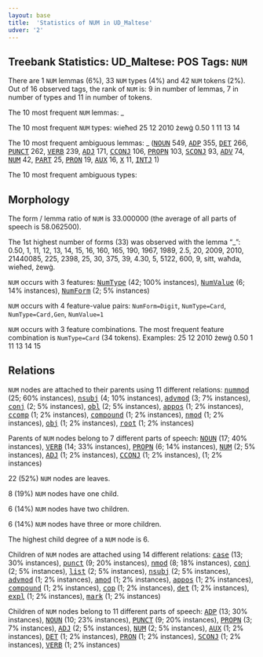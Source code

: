 ```yaml
---
layout: base
title:  'Statistics of NUM in UD_Maltese'
udver: '2'
---
```


## Treebank Statistics: UD_Maltese: POS Tags: `NUM`

There are 1 `NUM` lemmas (6%), 33 `NUM` types (4%) and 42 `NUM` tokens (2%).
Out of 16 observed tags, the rank of `NUM` is: 9 in number of lemmas, 7 in number of types and 11 in number of tokens.

The 10 most frequent `NUM` lemmas: _

The 10 most frequent `NUM` types:  wieħed 25 12 2010 żewġ 0.50 1 11 13 14

The 10 most frequent ambiguous lemmas: _ (<tt><a href="mt-pos-NOUN.html">NOUN</a></tt> 549, <tt><a href="mt-pos-ADP.html">ADP</a></tt> 355, <tt><a href="mt-pos-DET.html">DET</a></tt> 266, <tt><a href="mt-pos-PUNCT.html">PUNCT</a></tt> 262, <tt><a href="mt-pos-VERB.html">VERB</a></tt> 239, <tt><a href="mt-pos-ADJ.html">ADJ</a></tt> 171, <tt><a href="mt-pos-CCONJ.html">CCONJ</a></tt> 106, <tt><a href="mt-pos-PROPN.html">PROPN</a></tt> 103, <tt><a href="mt-pos-SCONJ.html">SCONJ</a></tt> 93, <tt><a href="mt-pos-ADV.html">ADV</a></tt> 74, <tt><a href="mt-pos-NUM.html">NUM</a></tt> 42, <tt><a href="mt-pos-PART.html">PART</a></tt> 25, <tt><a href="mt-pos-PRON.html">PRON</a></tt> 19, <tt><a href="mt-pos-AUX.html">AUX</a></tt> 16, <tt><a href="mt-pos-X.html">X</a></tt> 11, <tt><a href="mt-pos-INTJ.html">INTJ</a></tt> 1)

The 10 most frequent ambiguous types:  



## Morphology

The form / lemma ratio of `NUM` is 33.000000 (the average of all parts of speech is 58.062500).

The 1st highest number of forms (33) was observed with the lemma “_”: 0.50, 1, 11, 12, 13, 14, 15, 16, 160, 165, 190, 1967, 1989, 2.5, 20, 2009, 2010, 21440085, 225, 2398, 25, 30, 375, 39, 4.30, 5, 5122, 600, 9, sitt, waħda, wieħed, żewġ.

`NUM` occurs with 3 features: <tt><a href="mt-feat-NumType.html">NumType</a></tt> (42; 100% instances), <tt><a href="mt-feat-NumValue.html">NumValue</a></tt> (6; 14% instances), <tt><a href="mt-feat-NumForm.html">NumForm</a></tt> (2; 5% instances)

`NUM` occurs with 4 feature-value pairs: `NumForm=Digit`, `NumType=Card`, `NumType=Card,Gen`, `NumValue=1`

`NUM` occurs with 3 feature combinations.
The most frequent feature combination is `NumType=Card` (34 tokens).
Examples: 25 12 2010 żewġ 0.50 1 11 13 14 15


## Relations

`NUM` nodes are attached to their parents using 11 different relations: <tt><a href="mt-dep-nummod.html">nummod</a></tt> (25; 60% instances), <tt><a href="mt-dep-nsubj.html">nsubj</a></tt> (4; 10% instances), <tt><a href="mt-dep-advmod.html">advmod</a></tt> (3; 7% instances), <tt><a href="mt-dep-conj.html">conj</a></tt> (2; 5% instances), <tt><a href="mt-dep-obl.html">obl</a></tt> (2; 5% instances), <tt><a href="mt-dep-appos.html">appos</a></tt> (1; 2% instances), <tt><a href="mt-dep-ccomp.html">ccomp</a></tt> (1; 2% instances), <tt><a href="mt-dep-compound.html">compound</a></tt> (1; 2% instances), <tt><a href="mt-dep-nmod.html">nmod</a></tt> (1; 2% instances), <tt><a href="mt-dep-obj.html">obj</a></tt> (1; 2% instances), <tt><a href="mt-dep-root.html">root</a></tt> (1; 2% instances)

Parents of `NUM` nodes belong to 7 different parts of speech: <tt><a href="mt-pos-NOUN.html">NOUN</a></tt> (17; 40% instances), <tt><a href="mt-pos-VERB.html">VERB</a></tt> (14; 33% instances), <tt><a href="mt-pos-PROPN.html">PROPN</a></tt> (6; 14% instances), <tt><a href="mt-pos-NUM.html">NUM</a></tt> (2; 5% instances), <tt><a href="mt-pos-ADJ.html">ADJ</a></tt> (1; 2% instances), <tt><a href="mt-pos-CCONJ.html">CCONJ</a></tt> (1; 2% instances),  (1; 2% instances)

22 (52%) `NUM` nodes are leaves.

8 (19%) `NUM` nodes have one child.

6 (14%) `NUM` nodes have two children.

6 (14%) `NUM` nodes have three or more children.

The highest child degree of a `NUM` node is 6.

Children of `NUM` nodes are attached using 14 different relations: <tt><a href="mt-dep-case.html">case</a></tt> (13; 30% instances), <tt><a href="mt-dep-punct.html">punct</a></tt> (9; 20% instances), <tt><a href="mt-dep-nmod.html">nmod</a></tt> (8; 18% instances), <tt><a href="mt-dep-conj.html">conj</a></tt> (2; 5% instances), <tt><a href="mt-dep-list.html">list</a></tt> (2; 5% instances), <tt><a href="mt-dep-nsubj.html">nsubj</a></tt> (2; 5% instances), <tt><a href="mt-dep-advmod.html">advmod</a></tt> (1; 2% instances), <tt><a href="mt-dep-amod.html">amod</a></tt> (1; 2% instances), <tt><a href="mt-dep-appos.html">appos</a></tt> (1; 2% instances), <tt><a href="mt-dep-compound.html">compound</a></tt> (1; 2% instances), <tt><a href="mt-dep-cop.html">cop</a></tt> (1; 2% instances), <tt><a href="mt-dep-det.html">det</a></tt> (1; 2% instances), <tt><a href="mt-dep-expl.html">expl</a></tt> (1; 2% instances), <tt><a href="mt-dep-mark.html">mark</a></tt> (1; 2% instances)

Children of `NUM` nodes belong to 11 different parts of speech: <tt><a href="mt-pos-ADP.html">ADP</a></tt> (13; 30% instances), <tt><a href="mt-pos-NOUN.html">NOUN</a></tt> (10; 23% instances), <tt><a href="mt-pos-PUNCT.html">PUNCT</a></tt> (9; 20% instances), <tt><a href="mt-pos-PROPN.html">PROPN</a></tt> (3; 7% instances), <tt><a href="mt-pos-ADJ.html">ADJ</a></tt> (2; 5% instances), <tt><a href="mt-pos-NUM.html">NUM</a></tt> (2; 5% instances), <tt><a href="mt-pos-AUX.html">AUX</a></tt> (1; 2% instances), <tt><a href="mt-pos-DET.html">DET</a></tt> (1; 2% instances), <tt><a href="mt-pos-PRON.html">PRON</a></tt> (1; 2% instances), <tt><a href="mt-pos-SCONJ.html">SCONJ</a></tt> (1; 2% instances), <tt><a href="mt-pos-VERB.html">VERB</a></tt> (1; 2% instances)

